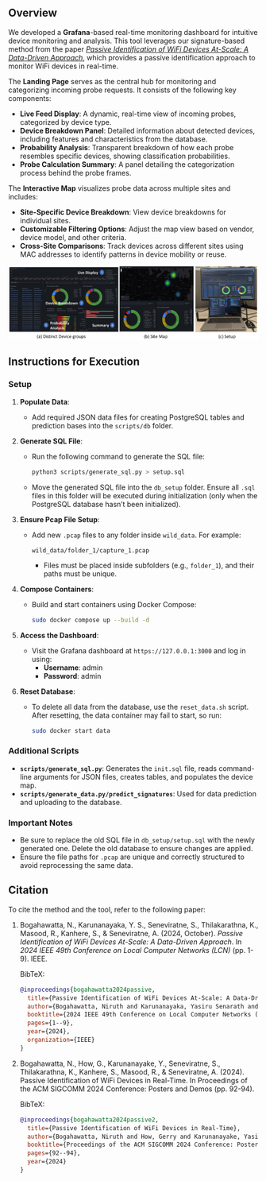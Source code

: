 ## Overview
We developed a **Grafana**-based real-time monitoring dashboard for intuitive device monitoring and analysis. This tool leverages our signature-based method from the paper *[Passive Identification of WiFi Devices At-Scale: A Data-Driven Approach](https://ieeexplore.ieee.org/abstract/document/10639764)*, which provides a passive identification approach to monitor WiFi devices in real-time.

The **Landing Page** serves as the central hub for monitoring and categorizing incoming probe requests. It consists of the following key components:
- **Live Feed Display**: A dynamic, real-time view of incoming probes, categorized by device type.
- **Device Breakdown Panel**: Detailed information about detected devices, including features and characteristics from the database.
- **Probability Analysis**: Transparent breakdown of how each probe resembles specific devices, showing classification probabilities.
- **Probe Calculation Summary**: A panel detailing the categorization process behind the probe frames.

The **Interactive Map** visualizes probe data across multiple sites and includes:
- **Site-Specific Device Breakdown**: View device breakdowns for individual sites.
- **Customizable Filtering Options**: Adjust the map view based on vendor, device model, and other criteria.
- **Cross-Site Comparisons**: Track devices across different sites using MAC addresses to identify patterns in device mobility or reuse.

![Dashboard Overview](dash_full_v2-cropped.png)

## Instructions for Execution

### Setup

1. **Populate Data**:
   - Add required JSON data files for creating PostgreSQL tables and prediction bases into the `scripts/db` folder.

2. **Generate SQL File**:
   - Run the following command to generate the SQL file:
     ```bash
     python3 scripts/generate_sql.py > setup.sql
     ```
   - Move the generated SQL file into the `db_setup` folder. Ensure all `.sql` files in this folder will be executed during initialization (only when the PostgreSQL database hasn’t been initialized).

3. **Ensure Pcap File Setup**:
   - Add new `.pcap` files to any folder inside `wild_data`. For example:
     ```
     wild_data/folder_1/capture_1.pcap
     ```
     - Files must be placed inside subfolders (e.g., `folder_1`), and their paths must be unique.

4. **Compose Containers**:
   - Build and start containers using Docker Compose:
     ```bash
     sudo docker compose up --build -d
     ```

5. **Access the Dashboard**:
   - Visit the Grafana dashboard at `https://127.0.0.1:3000` and log in using:
     - **Username**: admin
     - **Password**: admin

6. **Reset Database**:
   - To delete all data from the database, use the `reset_data.sh` script. After resetting, the data container may fail to start, so run:
     ```bash
     sudo docker start data
     ```

### Additional Scripts
- **`scripts/generate_sql.py`**: Generates the `init.sql` file, reads command-line arguments for JSON files, creates tables, and populates the device map.
- **`scripts/generate_data.py/predict_signatures`**: Used for data prediction and uploading to the database.

### Important Notes
- Be sure to replace the old SQL file in `db_setup/setup.sql` with the newly generated one. Delete the old database to ensure changes are applied.
- Ensure the file paths for `.pcap` are unique and correctly structured to avoid reprocessing the same data.

## Citation

To cite the method and the tool, refer to the following paper:

1. Bogahawatta, N., Karunanayaka, Y. S., Seneviratne, S., Thilakarathna, K., Masood, R., Kanhere, S., & Seneviratne, A. (2024, October). *Passive Identification of WiFi Devices At-Scale: A Data-Driven Approach*. In *2024 IEEE 49th Conference on Local Computer Networks (LCN)* (pp. 1-9). IEEE.  
   
   BibTeX:
   ```bibtex
   @inproceedings{bogahawatta2024passive,
     title={Passive Identification of WiFi Devices At-Scale: A Data-Driven Approach},
     author={Bogahawatta, Niruth and Karunanayaka, Yasiru Senarath and Seneviratne, Suranga and Thilakarathna, Kanchana and Masood, Rahat and Kanhere, Salil and Seneviratne, Aruna},
     booktitle={2024 IEEE 49th Conference on Local Computer Networks (LCN)},
     pages={1--9},
     year={2024},
     organization={IEEE}
   }
   
2. Bogahawatta, N., How, G., Karunanayake, Y., Seneviratne, S., Thilakarathna, K., Kanhere, S., Masood, R., & Seneviratne, A. (2024). Passive Identification of WiFi Devices in Real-Time. In Proceedings of the ACM SIGCOMM 2024 Conference: Posters and Demos (pp. 92-94).

   BibTeX:
   ```bibtex
   @inproceedings{bogahawatta2024passive2,
     title={Passive Identification of WiFi Devices in Real-Time},
     author={Bogahawatta, Niruth and How, Gerry and Karunanayake, Yasiru and Seneviratne, Suranga and Thilakarathna, Kanchana and Kanhere, Salil and Masood, Rahat and Seneviratne, Aruna},
     booktitle={Proceedings of the ACM SIGCOMM 2024 Conference: Posters and Demos},
     pages={92--94},
     year={2024}
   }

